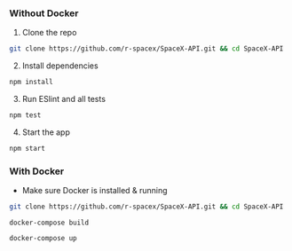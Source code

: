 ### Without Docker

1. Clone the repo
```bash
git clone https://github.com/r-spacex/SpaceX-API.git && cd SpaceX-API
```

2. Install dependencies
```bash
npm install
```

3. Run ESlint and all tests
```bash
npm test
```

4. Start the app
```bash
npm start
```

### With Docker

* Make sure Docker is installed & running
```bash
git clone https://github.com/r-spacex/SpaceX-API.git && cd SpaceX-API
```
```docker
docker-compose build
```
```docker
docker-compose up
```